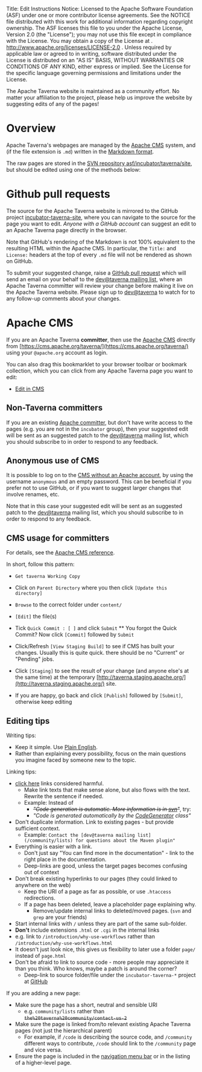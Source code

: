 Title:     Edit Instructions
Notice:    Licensed to the Apache Software Foundation (ASF) under one
           or more contributor license agreements.  See the NOTICE file
           distributed with this work for additional information
           regarding copyright ownership.  The ASF licenses this file
           to you under the Apache License, Version 2.0 (the
           "License"); you may not use this file except in compliance
           with the License.  You may obtain a copy of the License at
           .
             http://www.apache.org/licenses/LICENSE-2.0
           .
           Unless required by applicable law or agreed to in writing,
           software distributed under the License is distributed on an
           "AS IS" BASIS, WITHOUT WARRANTIES OR CONDITIONS OF ANY
           KIND, either express or implied.  See the License for the
           specific language governing permissions and limitations
           under the License.

The Apache Taverna website is maintained as a community effort. 
No matter your affiliation to the project, please help us improve the website by 
suggesting edits of any of the pages!


# Overview

Apache Taverna's webpages are managed by the [Apache CMS](http://www.apache.org/dev/cmsref.html) system, and 
(if the file extension is `.md`) written in the [Markdown format](https://www.apache.org/dev/cmsref.html#markdown). 

The raw pages are stored in the <a href="http://svn.apache.org/repos/asf/incubator/taverna/site/">SVN repository asf/incubator/taverna/site</a>, but should be edited using one of the methods below:


# Github pull requests

The source for the Apache Taverna website is mirrored to the GitHub project 
[incubator-taverna-site](https://github.com/apache/incubator-taverna-site/tree/trunk/content), 
where you can navigate to the source for the page you want to edit. *Anyone with a GitHub account*
can suggest an edit to an Apache Taverna page directly in the browser.

Note that GitHub's rendering of the Markdown is not 100% equivalent to the resulting HTML
within the Apache CMS.  In particular, the `Title:` and `License:` headers at the top 
of every `.md` file will not be rendered as shown on GitHub.

To submit your suggested change, raise a 
[GitHub pull request](https://github.com/apache/incubator-taverna-site/pulls) 
which will send an email on your behalf to the 
[dev@taverna mailing list](http://taverna.incubator.apache.org/community/lists#devtaverna), where
an Apache Taverna committer will review your change before making it live 
on the Apache Taverna website.
Please sign up to [dev@taverna](http://taverna.incubator.apache.org/community/lists#devtaverna)
to watch for to any follow-up comments about your changes.




# Apache CMS 

If you are an Apache Taverna **committer**, then use the 
[Apache CMS](http://www.apache.org/dev/cmsref.html) directly from 
[https://cms.apache.org/taverna/](https://cms.apache.org/taverna/) using your `@apache.org` account as login.

You can also drag this bookmarklet to your browser toolbar or bookmark collection, 
which you can click from any Apache Taverna page you want to edit:

 * <a href="javascript:void(location.href='https://cms.apache.org/redirect?uri='+escape(location.href))">Edit in CMS</a>




## Non-Taverna committers

If you are an existing 
[Apache committer](https://people.apache.org/committer-index.html), 
but don't have write access to the pages 
(e.g. you are not in the `incubator` group), then your suggested edit will be sent as
 an suggested patch to the 
[dev@taverna](http://taverna.incubator.apache.org/community/lists) mailing list,
which you should subscribe to in order to respond to any feedback.



## Anonymous use of CMS

It is possible to log on to the 
[CMS without an Apache account](http://www.apache.org/dev/cmsref.html#faq), 
by using the username `anonymous` and an empty password.
This can be beneficial if you
prefer not to use GitHub, or if you want to suggest larger changes that 
involve renames, etc.

Note that in this case your suggested edit will be sent as an suggested patch to the 
[dev@taverna](http://taverna.incubator.apache.org/community/lists) mailing list, 
which you should subscribe to in order to respond to any feedback.



## CMS usage for committers

For details, see the [Apache CMS reference](http://www.apache.org/dev/cmsref.html).

In short, follow this pattern:

 * `Get taverna Working Copy`
 * Click on `Parent Directory` where you then click `[Update this directory]`
 * `Browse` to the correct folder under `content/`
 * `[Edit]` the file(s)

 * Tick `Quick Commit : [ ]` and click `Submit`
 ** You forgot the Quick Commit? Now click `[Commit]` followed by `Submit`
 * Click/Refresh `[View Staging Build]` to see if CMS has built your changes. Usually
   this is quite quick. there should be no "Current" or "Pending" jobs.
 * Click `[Staging]` to see the result of your change (and anyone else's at the same time)
   at the temporary
   [http://taverna.staging.apache.org/](http://taverna.staging.apache.org/) site. 
 * If you are happy, go back and click `[Publish]` followed by `[Submit]`, 
   otherwise keep editing


## Editing tips

Writing tips:
 
 * Keep it simple. Use [Plain English](https://en.wikipedia.org/wiki/Plain_English).
 * Rather than explaining every possibility, focus on the main questions you imagine faced by someone new to the topic.


Linking tips:

 * [click here](http://www.cs.tut.fi/~jkorpela/www/click.html) links considered harmful. 
   * Make link texts that make sense alone, but also flows with the text. Rewrite the sentence if needed.
   * Example: Instead of 
      * <del>*"Code generation is automatic. More information is in [svn](#)"*</del>, try: 
      * *"Code is generated automatically by the [CodeGenerator](#) class"*
 * Don't duplicate information. Link to existing pages - but provide sufficient context.
   * Example: `Contact the [dev@taverna mailing list](/community/lists) for questions about the Maven plugin"`
 * Everything is easier with a link. 
   * Don't just say "You can find more in the documentation" - link to the right place in the documentation.
   * Deep-links are good, unless the target pages becomes confusing out of context
 * Don't break existing hyperlinks to our pages (they could linked to anywhere on the web)
   * Keep the URI of a page as far as possible, or use `.htaccess` redirections.
   * If a page has been deleted, leave a placeholder page explaining why. 
     * Remove/update internal links to deleted/moved pages. (<code>svn</code> and <code>grep</code> are your friends)
 * Start internal links with `/` unless they are part of the same sub-folder.
 * **Don't** include extensions `.html` or `.cgi` in the internal links
  *  e.g. 
link to `/introduction/why-use-workflows` rather than `/introduction/why-use-workflows.html` 
   * It doesn't just look nice, this gives us flexibility to later use a folder `page/` instead of `page.html`
 * Don't be afraid to link to source code - more people may appreciate it than you think. Who knows, maybe a patch is around the corner?
   * Deep-link to source folder/file under the `incubator-taverna-*` project at
   [GitHub](http://github.com/apache/) 

If you are adding a new page:

 * Make sure the page has a short, neutral and sensible URI
   * e.g. `community/lists` rather than <del>`the%20taverna%20community/contact-us-2`</del>
 * Make sure the page is linked from/to relevant existing Apache Taverna pages (not just the hierarchical parent)
   * For example, if `/code` is describing the source code, and `/community` different ways to contribute, `/code` should link to the `/community` page and vice versa.
 * Ensure the page is included in the [navigation menu bar](https://github.com/apache/incubator-taverna-site/blob/trunk/templates/default_navbar.html) or in the listing of a higher-level page.
